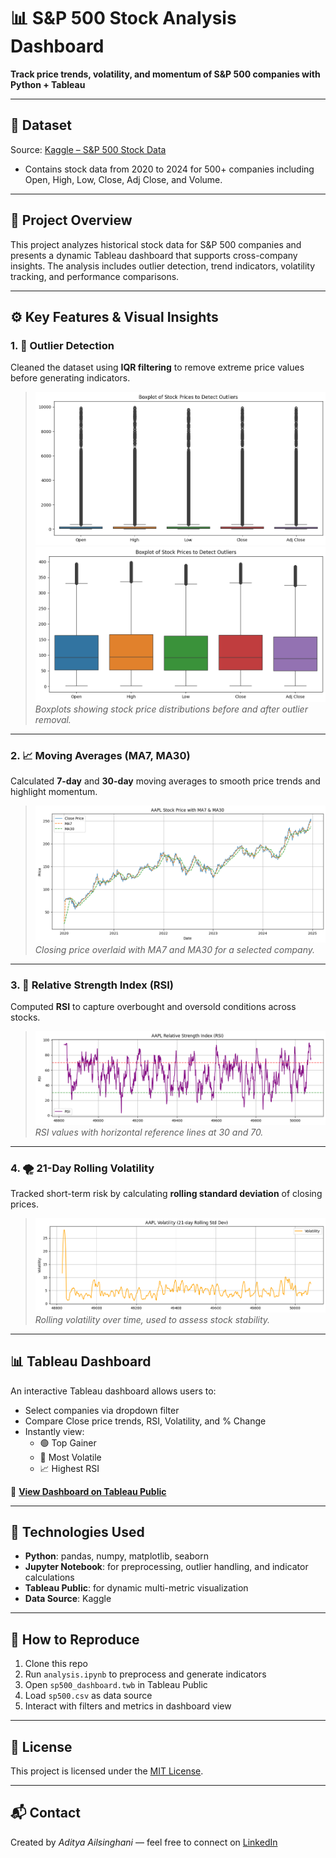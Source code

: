 # 📊 S&P 500 Stock Analysis Dashboard  
**Track price trends, volatility, and momentum of S&P 500 companies with Python + Tableau**

---

## 📁 Dataset  
Source: [Kaggle – S&P 500 Stock Data](https://www.kaggle.com/datasets/keehyung/mit5742-sp500-stock-value-dataset) 
- Contains stock data from 2020 to 2024 for 500+ companies including Open, High, Low, Close, Adj Close, and Volume.

---

## 🧪 Project Overview  

This project analyzes historical stock data for S&P 500 companies and presents a dynamic Tableau dashboard that supports cross-company insights. The analysis includes outlier detection, trend indicators, volatility tracking, and performance comparisons.

---

## ⚙️ Key Features & Visual Insights

### 1. 🧼 Outlier Detection  
Cleaned the dataset using **IQR filtering** to remove extreme price values before generating indicators.  

> ![Boxplot](images/boxplot0.png)  
> ![Boxplot After IQR](images/boxplot1.png)  
> *Boxplots showing stock price distributions before and after outlier removal.*

---

### 2. 📈 Moving Averages (MA7, MA30)  
Calculated **7-day** and **30-day** moving averages to smooth price trends and highlight momentum.

> ![Close Price with MA](images/close.png)  
> *Closing price overlaid with MA7 and MA30 for a selected company.*

---

### 3. 💪 Relative Strength Index (RSI)  
Computed **RSI** to capture overbought and oversold conditions across stocks.

> ![RSI Chart](images/rsi.png)  
> *RSI values with horizontal reference lines at 30 and 70.*

---

### 4. 🌪️ 21-Day Rolling Volatility  
Tracked short-term risk by calculating **rolling standard deviation** of closing prices.

> ![Volatility Plot](images/volatility.png)  
> *Rolling volatility over time, used to assess stock stability.*

---

## 📊 Tableau Dashboard  

An interactive Tableau dashboard allows users to:
- Select companies via dropdown filter
- Compare Close price trends, RSI, Volatility, and % Change
- Instantly view:
  - 🟢 Top Gainer  
  - 🔴 Most Volatile  
  - 📈 Highest RSI  

🔗 **[View Dashboard on Tableau Public]([your-tableau-link-here](https://public.tableau.com/app/profile/aditya.ailsnghani/viz/SP500Dashboard_17481212663870/Dashboard1))**

---

## 🧰 Technologies Used  
- **Python**: pandas, numpy, matplotlib, seaborn  
- **Jupyter Notebook**: for preprocessing, outlier handling, and indicator calculations  
- **Tableau Public**: for dynamic multi-metric visualization  
- **Data Source**: Kaggle

---

## 🚀 How to Reproduce  
1. Clone this repo  
2. Run `analysis.ipynb` to preprocess and generate indicators  
3. Open `sp500_dashboard.twb` in Tableau Public  
4. Load `sp500.csv` as data source  
5. Interact with filters and metrics in dashboard view

---

## 📎 License  
This project is licensed under the [MIT License](License).

---

## 📬 Contact  
Created by *Aditya Ailsinghani* — feel free to connect on [LinkedIn](https://www.linkedin.com/in/aditya-ailsinghani/)
